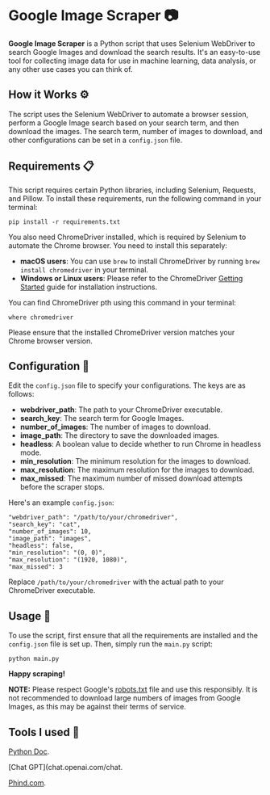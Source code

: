 # Google Image Scraper 📷

**Google Image Scraper** is a Python script that uses Selenium WebDriver to search Google Images and download the search results. It's an easy-to-use tool for collecting image data for use in machine learning, data analysis, or any other use cases you can think of.

## How it Works ⚙️

The script uses the Selenium WebDriver to automate a browser session, perform a Google Image search based on your search term, and then download the images. The search term, number of images to download, and other configurations can be set in a `config.json` file.

## Requirements 📋

This script requires certain Python libraries, including Selenium, Requests, and Pillow. To install these requirements, run the following command in your terminal:

```
pip install -r requirements.txt
```


You also need ChromeDriver installed, which is required by Selenium to automate the Chrome browser. You need to install this separately:

- **macOS users**: You can use `brew` to install ChromeDriver by running `brew install chromedriver` in your terminal.
- **Windows or Linux users**: Please refer to the ChromeDriver [Getting Started](https://chromedriver.chromium.org/getting-started) guide for installation instructions.

You can find ChromeDriver pth using this command in your terminal:

```
where chromedriver
```

Please ensure that the installed ChromeDriver version matches your Chrome browser version.

## Configuration 🔧

Edit the `config.json` file to specify your configurations. The keys are as follows:

- **webdriver_path**: The path to your ChromeDriver executable.
- **search_key**: The search term for Google Images.
- **number_of_images**: The number of images to download.
- **image_path**: The directory to save the downloaded images.
- **headless**: A boolean value to decide whether to run Chrome in headless mode.
- **min_resolution**: The minimum resolution for the images to download.
- **max_resolution**: The maximum resolution for the images to download.
- **max_missed**: The maximum number of missed download attempts before the scraper stops.

Here's an example `config.json`:

```
"webdriver_path": "/path/to/your/chromedriver",
"search_key": "cat",
"number_of_images": 10,
"image_path": "images",
"headless": false,
"min_resolution": "(0, 0)",
"max_resolution": "(1920, 1080)",
"max_missed": 3
```


Replace `/path/to/your/chromedriver` with the actual path to your ChromeDriver executable.

## Usage 🚀

To use the script, first ensure that all the requirements are installed and the `config.json` file is set up. Then, simply run the `main.py` script:

```
python main.py
```


**Happy scraping!**

**NOTE:** Please respect Google's [robots.txt](https://www.google.com/robots.txt) file and use this responsibly. It is not recommended to download large numbers of images from Google Images, as this may be against their terms of service.

## Tools I used 🔨
[Python Doc](https://docs.python.org/3/).

[Chat GPT](chat.openai.com/chat.

[Phind.com](phind.com).
